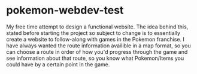 # pokemon-webdev-test
My free time attempt to design a functional website. 
The idea behind this, stated before starting the project so subject to change 
is to essentially create a website to follow-along with games in the Pokemon franchise. 
I have always wanted the route information availible in a map format, so you can choose a route in order of how you'd progress through the game and see information about that route, so you know what Pokemon/Items you could have by a certain point in the game. 
